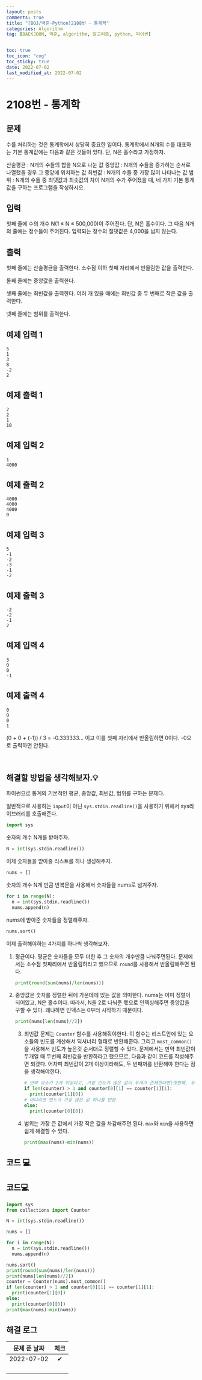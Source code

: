 ```yaml
---
layout: posts
comments: true
title: "[BOJ/백준-Python]2108번 - 통계학"
categories: Algorithm
tag: [BAEKJOON, 백준, algorithm, 알고리즘, python, 파이썬]


toc: true
toc_icon: "cog"
toc_sticky: true
date: 2022-07-02
last_modified_at: 2022-07-02
---
```




# 2108번 - 통계학



## 문제

수를 처리하는 것은 통계학에서 상당히 중요한 일이다. 통계학에서 N개의 수를 대표하는 기본 통계값에는 다음과 같은 것들이 있다. 단, N은 홀수라고 가정하자.

산술평균 : N개의 수들의 합을 N으로 나눈 값
중앙값 : N개의 수들을 증가하는 순서로 나열했을 경우 그 중앙에 위치하는 값
최빈값 : N개의 수들 중 가장 많이 나타나는 값
범위 : N개의 수들 중 최댓값과 최솟값의 차이
N개의 수가 주어졌을 때, 네 가지 기본 통계값을 구하는 프로그램을 작성하시오.





## 입력

첫째 줄에 수의 개수 N(1 ≤ N ≤ 500,000)이 주어진다. 단, N은 홀수이다. 그 다음 N개의 줄에는 정수들이 주어진다. 입력되는 정수의 절댓값은 4,000을 넘지 않는다.



## 출력

첫째 줄에는 산술평균을 출력한다. 소수점 이하 첫째 자리에서 반올림한 값을 출력한다.

둘째 줄에는 중앙값을 출력한다.

셋째 줄에는 최빈값을 출력한다. 여러 개 있을 때에는 최빈값 중 두 번째로 작은 값을 출력한다.

넷째 줄에는 범위를 출력한다.



## 예제 입력 1 

```
5
1
3
8
-2
2
```



## 예제 출력 1

```
2
2
1
10
```

## 예제 입력 2

```
1
4000
```



## 예제 출력 2

```
4000
4000
4000
0
```

## 예제 입력 3

```
5
-1
-2
-3
-1
-2
```



## 예제 출력 3

```
-2
-2
-1
2
```

## 예제 입력 4

```
3
0
0
-1
```



## 예제 출력 4

```
0
0
0
1
```
(0 + 0 + (-1)) / 3 = -0.333333... 이고 이를 첫째 자리에서 반올림하면 0이다. -0으로 출력하면 안된다.





<Br>

##  해결할 방법을 생각해보자.💡
파이썬으로 통계의 기본적인 평균, 중앙값, 최빈값, 범위를 구하는 문제다.

일반적으로 사용하는 `input`이 아닌 `sys.stdin.readline()`을 사용하기 위해서 sys라이브러리를 호출해준다.

```python
import sys
```

숫자의 개수 N개를 받아주자.

```python
N = int(sys.stdin.readline())
```

 이제 숫자들을 받아줄 리스트를 하나 생성해주자.

```python
nums = []
```

숫자의 개수 N개 만큼 반복문을 사용해서 숫자들을 nums로 넘겨주자.

```python
for i in range(N):
  n = int(sys.stdin.readline())
  nums.append(n)
```

nums에 받아준 숫자들을 정렬해주자.

```python
nums.sort()
```

이제 출력해야하는 4가지를 하나씩 생각해보자.

1. 평균이다. 평균은 숫자들을 모두 더한 후 그 숫자의 개수만큼 나눠주면된다. 문제에서는 소수점 첫짜리에서 반올림하라고 했으므로 `round`를 사용해서 반올림해주면 된다.

   ```python
   print(round(sum(nums)/len(nums)))
   ```

2. 중앙값은 숫자를 정렬한 뒤에 가운데에 있는 값을 의미한다. nums는 이미 정렬이 되어있고, N은 홀수이다. 따라서, N을 2로 나눠준 몫으로 인덱싱해주면 중앙값을 구할 수 있다. 왜냐하면 인덱스는 0부터 시작하기 때문이다.

   ```python
   print(nums[len(nums)//2])
   ```

   3. 최빈값 문제는 `Counter` 함수를 사용해줘야한다. 이 함수는 리스트안에 있는 요소들의 빈도를 계산해서 딕셔너리 형태로 반환해준다. 그리고 `most_common()`을 사용해서 빈도가 높은것 순서대로 정렬할 수 있다. 문제에서는 만약 최빈값이 두개일 때 두번째 최빈값을 반환하라고 했으므로, 다음과 같이 코드를 작성해주면 되겠다. 어차피 최빈값이 2개 이상이라해도, 두 번째꺼를 반환해야 한다는 점을 생각해야한다.

      ```python
      # 만약 요소가 2개 이상이고, 가장 빈도가 많은 값이 두개가 존재한다면(첫번째, 두번째) 두 번째 요소를 반환
      if len(counter) > 1 and counter[0][1] == counter[1][1]:
        print(counter[1][0])
      # 아니라면 빈도가 가장 많은 값 하나를 반환
      else:
        print(counter[0][0])
      ```

   4. 범위는 가장 큰 값에서 가장 작은 값을 차감해주면 된다. `max`와 `min`을 사용하면 쉽게 해결할 수 있다.

      ```python
      print(max(nums)-min(nums))
      ```

      



## 코드 💻




## 코드💻

```python
import sys
from collections import Counter

N = int(sys.stdin.readline())

nums = []

for i in range(N):
  n = int(sys.stdin.readline())
  nums.append(n)

nums.sort()
print(round(sum(nums)/len(nums)))
print(nums[len(nums)//2])
counter = Counter(nums).most_common()
if len(counter) > 1 and counter[0][1] == counter[1][1]:
  print(counter[1][0])
else:
  print(counter[0][0])
print(max(nums)-min(nums))

```





## 해결 로그 

| 문제 푼 날짜 | 체크 |
| :----------: | :--: |
|  2022-07-02  |  ✔   |
|              |      |
|              |      |
|              |      |
|              |      |



